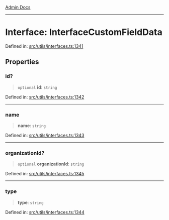 [Admin Docs](/)

***

# Interface: InterfaceCustomFieldData

Defined in: [src/utils/interfaces.ts:1341](https://github.com/PalisadoesFoundation/talawa-admin/blob/main/src/utils/interfaces.ts#L1341)

## Properties

### id?

> `optional` **id**: `string`

Defined in: [src/utils/interfaces.ts:1342](https://github.com/PalisadoesFoundation/talawa-admin/blob/main/src/utils/interfaces.ts#L1342)

***

### name

> **name**: `string`

Defined in: [src/utils/interfaces.ts:1343](https://github.com/PalisadoesFoundation/talawa-admin/blob/main/src/utils/interfaces.ts#L1343)

***

### organizationId?

> `optional` **organizationId**: `string`

Defined in: [src/utils/interfaces.ts:1345](https://github.com/PalisadoesFoundation/talawa-admin/blob/main/src/utils/interfaces.ts#L1345)

***

### type

> **type**: `string`

Defined in: [src/utils/interfaces.ts:1344](https://github.com/PalisadoesFoundation/talawa-admin/blob/main/src/utils/interfaces.ts#L1344)
